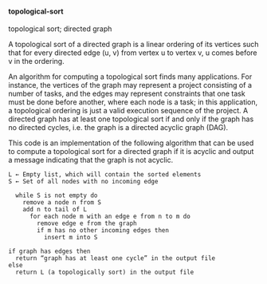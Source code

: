 #### topological-sort
topological sort; directed graph

A topological sort of a directed graph is a linear ordering of its vertices such that for every directed edge (u, v) from vertex u to vertex v, u comes before v in the ordering.

An algorithm for computing a topological sort finds many applications. For instance, the vertices of the graph may represent a project consisting of a number of tasks, and the edges may represent constraints that one task must be done before another, where each node is a task; in this application, a topological ordering is just a valid execution sequence of the project. A directed graph has at least one topological sort if and only if the graph has no directed cycles, i.e. the graph is a directed acyclic graph (DAG).

This code is an implementation of the following algorithm that can be used to compute a topological sort for a directed graph if it is acyclic and output a message indicating that the graph is not acyclic.

```
L ← Empty list, which will contain the sorted elements
S ← Set of all nodes with no incoming edge

  while S is not empty do
    remove a node n from S
    add n to tail of L
      for each node m with an edge e from n to m do
        remove edge e from the graph
        if m has no other incoming edges then
          insert m into S

if graph has edges then
  return “graph has at least one cycle” in the output file
else
  return L (a topologically sort) in the output file
```

